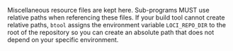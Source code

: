 
Miscellaneous resource files are kept here. Sub-programs MUST use relative
paths when referencing these files. If your build tool cannot create relative paths,
`btool` assigns the environment variable `LOCI_REPO_DIR` to the root of the repository
so you can create an absolute path that does not depend on your specific environment.


